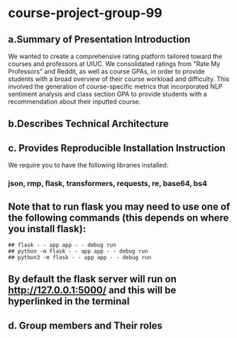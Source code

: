 # course-project-group-99

## a.Summary of Presentation Introduction

We wanted to create a comprehensive rating platform tailored toward the courses and professors at UIUC. We consolidated ratings from "Rate My Professors" and Reddit, as well as course GPAs, in order to provide students with a broad overview of their course workload and difficulty. This involved the generation of course-specific metrics that incorporated NLP sentiment analysis and class section GPA to provide students with a recommendation about their inputted course.

## b.Describes Technical Architecture

## c. Provides Reproducible Installation Instruction
We require you to have the following libraries installed: 
### json, rmp, flask, transformers, requests, re, base64, bs4
## Note that to run flask you may need to use one of the following commands (this depends on where you install flask):
	## flask - - app app - - debug run
	## python -m flask - - app app - - debug run
	## python3 -m flask - - app app - - debug run
## By default the flask server will run on http://127.0.0.1:5000/ and this will be hyperlinked in the terminal 


## d. Group members and Their roles
